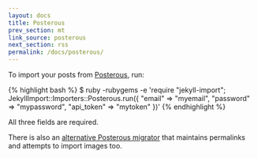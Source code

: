 ```yaml
---
layout: docs
title: Posterous
prev_section: mt
link_source: posterous
next_section: rss
permalink: /docs/posterous/
---
```


To import your posts from [Posterous](http://movabletype.org), run:

{% highlight bash %}
$ ruby -rubygems -e 'require "jekyll-import";
    JekyllImport::Importers::Posterous.run({
      "email"     => "myemail",
      "password"  => "mypassword",
      "api_token" => "mytoken"
    })'
{% endhighlight %}

All three fields are required.

There is also an [alternative Posterous
migrator](https://github.com/pepijndevos/jekyll/blob/patch-1/lib/jekyll/migrators/posterous.rb)
that maintains permalinks and attempts to import images too.
